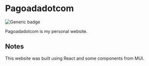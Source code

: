 # Pagoadadotcom
![Generic badge](https://img.shields.io/badge/Made%20with%20<3%20in-Brooklyn,%20NY%20-blue)

Pagoadadotcom is my personal website.

## Notes
This website was built using React and some components from MUI.